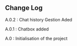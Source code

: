 ## Change Log

A.0.2 : Chat history Gestion Aded

A.0.1 : Chatbox added

A.0 : Initialisation of the project
